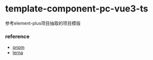 # template-component-pc-vue3-ts
参考element-plus项目抽取的项目模版



### reference
- [pnpm](https://pnpm.io/zh/motivation)
- [lerna](https://www.lernajs.cn/)

